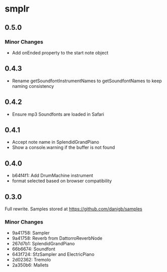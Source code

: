 # smplr

## 0.5.0

### Minor Changes

- Add onEnded property to the start note object

## 0.4.3

- Rename getSoundfontInstrumentNames to getSoundfontNames to keep naming consistency

## 0.4.2

- Ensure mp3 Soundfonts are loaded in Safari

## 0.4.1

- Accept note name in SplendidGrandPiano
- Show a console.warning if the buffer is not found

## 0.4.0

- b64f4f1: Add DrumMachine instrument
- format selected based on browser compatibility

## 0.3.0

Full rewrite. Samples stored at https://github.com/danigb/samples

### Minor Changes

- 9a41758: Sampler
- 9a41758: Reverb from DattorroReverbNode
- 267d7b1: SplendidGrandPiano
- 66b6674: Soundfont
- 643f724: SfzSampler and ElectricPiano
- 2d02362: Tremolo
- 2a350b6: Mallets
